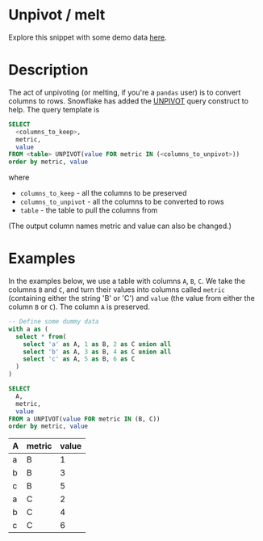 # Unpivot / melt

Explore this snippet with some demo data [here](https://count.co/n/l1c3J7nME8a?vm=e).

# Description

The act of unpivoting (or melting, if you're a `pandas` user) is to convert columns to rows. Snowflake has added the [UNPIVOT](https://docs.snowflake.com/en/sql-reference/constructs/unpivot.html) query construct to help.
The query template is

```sql
SELECT
  <columns_to_keep>,
  metric,
  value
FROM <table> UNPIVOT(value FOR metric IN (<columns_to_unpivot>))
order by metric, value
```
where
- `columns_to_keep` - all the columns to be preserved
- `columns_to_unpivot` - all the columns to be converted to rows
- `table` - the table to pull the columns from

(The output column names metric and value can also be changed.)

# Examples

In the examples below, we use a table with columns `A`, `B`, `C`. We take the columns `B` and `C`, and turn their values into columns called `metric` (containing either the string 'B' or 'C') and `value` (the value from either the column `B` or `C`). The column `A` is preserved.

```sql
-- Define some dummy data
with a as (
  select * from(
    select 'a' as A, 1 as B, 2 as C union all 
    select 'b' as A, 3 as B, 4 as C union all
    select 'c' as A, 5 as B, 6 as C 
  )
)

SELECT
  A,
  metric,
  value
FROM a UNPIVOT(value FOR metric IN (B, C))
order by metric, value
```
| A | metric | value |
|---| ------ | ----- |
| a | B      | 1     |
| b | B      | 3     |
| c | B      | 5     |
| a | C      | 2     |
| b | C      | 4     |
| c | C      | 6     |
